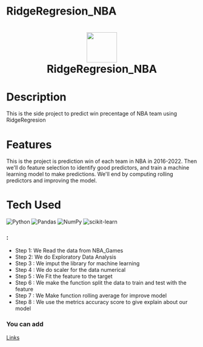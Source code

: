 # RidgeRegresion_NBA
<div align="center">
      <h1> <img src="https://github.com/haryobabas/RidgeRegresion_NBA" width="80px"><br/>RidgeRegresion_NBA</h1>
     </div>


# Description
This is the side project to predict win precentage of NBA team using RidgeRegresion

# Features
This is the project is prediction win of each team in NBA in 2016-2022. Then we'll do feature selection to identify good predictors, and train a machine learning model to make predictions. We'll end by computing rolling predictors and improving the model.

# Tech Used
 ![Python](https://img.shields.io/badge/python-3670A0?style=for-the-badge&logo=python&logoColor=ffdd54) ![Pandas](https://img.shields.io/badge/pandas-%23150458.svg?style=for-the-badge&logo=pandas&logoColor=white) ![NumPy](https://img.shields.io/badge/numpy-%23013243.svg?style=for-the-badge&logo=numpy&logoColor=white) ![scikit-learn](https://img.shields.io/badge/scikit--learn-%23F7931E.svg?style=for-the-badge&logo=scikit-learn&logoColor=white)
      

### :
- Step 1: We Read the data from NBA_Games
- Step 2: We do Exploratory Data Analysis
- Step 3 : We imput the library for machine learning
- Step 4 : We do scaler for the data numerical
- Step 5 : We Fit the feature to the target
- Step 6 : We make the function split the data to train and test with the feature
- Step 7 : We Make function rolling average for improve model
- Step 8 : We use the metrics accuracy score to give explain about our model


### You can add 
[Links](https://itsvg.in)


      
<!-- </> with 💛 by readMD (https://readmd.itsvg.in) -->
    
